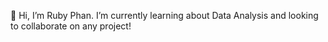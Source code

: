 👋 Hi, I’m Ruby Phan.
I’m currently learning about Data Analysis and looking to collaborate on any project!


